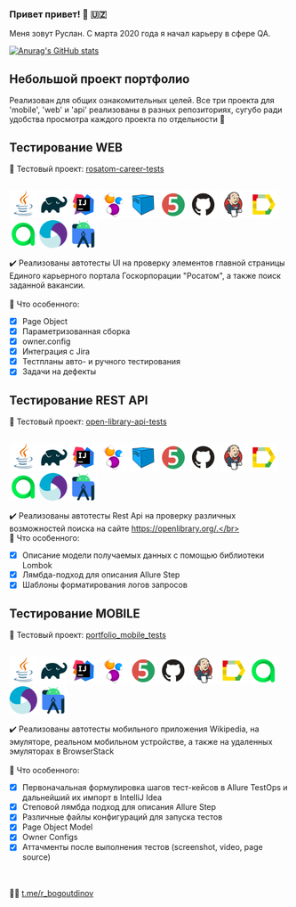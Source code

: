 ### Привет привет! :wave: :uzbekistan:
Меня зовут Руслан. С марта 2020 года я начал карьеру в сфере QA.</br>

[![Anurag's GitHub stats](https://github-readme-stats.vercel.app/api?username=ruslanbogoutdinov&show_icons=true&bg_color=00000000)](https://github.com/anuraghazra/github-readme-stats)

## Небольшой проект портфолио
Реализован для общих ознакомительных целей. Все три проекта для 'mobile', 'web' и 'api' реализованы в разных репозиториях, сугубо ради удобства просмотра каждого проекта по отдельности :slightly_smiling_face:

## Тестирование WEB
:link: Тестовый проект: <a target="_blank" href="https://github.com/ElenaSkorobodilova/rosatom-career-tests">rosatom-career-tests</a></br></br>

<a href="https://www.java.com/"><img src="/icons/Java.svg" width="50" height="50" alt="Java"/></a>
<a href="https://gradle.org/"><img src="/icons/Gradle.svg" width="50" height="50" alt="Gradle"/></a>
<a href="https://www.jetbrains.com/idea/"><img src="/icons/Intelij_IDEA.svg" width="50" height="50" alt="IDEA"/></a>
<a href="https://selenide.org/"><img src="/icons/Selenide.svg" width="50" height="50" alt="Selenide"/></a>
<a href="https://aerokube.com/selenoid/latest/"><img src="/icons/Selenoid.svg" width="50" height="50" alt="Selenoid"/></a>
<a href="https://junit.org/junit5/"><img src="/icons/JUnit5.svg" width="50" height="50" alt="JUnit 5"/></a>
<a href="https://github.com/"><img src="/icons/GitHub.svg" width="50" height="50" alt="Github"/></a>
<a href="https://www.jenkins.io/"><img src="/icons/Jenkins.svg" width="50" height="50" alt="Jenkins"/></a>
<a href="https://allurereport.org/"><img src="/icons/Allure_Report.svg" width="50" height="50" alt="Allure Report"/></a>
<a href="https://qameta.io/"><img src="/icons/AllureTestOps.svg" width="50" height="50" alt="AllureTestOps"/></a>
<a href="https://appium.io/docs/en/latest/"><img src="/icons/Appium.svg" width="50" height="50" alt="Appium"/></a>
<a href="https://developer.android.com/studio"><img src="/icons/Android-Studio.svg" width="50" height="50" alt="Android Studio"/></a>

:heavy_check_mark: Реализованы автотесты UI на проверку элементов главной страницы Единого карьерного портала Госкорпорации "Росатом", а также поиск заданной вакансии.</br></br>
:triangular_flag_on_post: Что особенного:

- [x] Page Object
- [x] Параметризованная сборка
- [x] owner.config
- [x] Интеграция с Jira
- [x] Тестпланы авто- и ручного тестирования
- [x] Задачи на дефекты

## Тестирование REST API
:link: Тестовый проект: <a target="_blank" href="https://github.com/ElenaSkorobodilova/open-library-api-tests">open-library-api-tests</a></br></br>

<a href="https://www.java.com/"><img src="/icons/Java.svg" width="50" height="50" alt="Java"/></a>
<a href="https://gradle.org/"><img src="/icons/Gradle.svg" width="50" height="50" alt="Gradle"/></a>
<a href="https://www.jetbrains.com/idea/"><img src="/icons/Intelij_IDEA.svg" width="50" height="50" alt="IDEA"/></a>
<a href="https://selenide.org/"><img src="/icons/Selenide.svg" width="50" height="50" alt="Selenide"/></a>
<a href="https://aerokube.com/selenoid/latest/"><img src="/icons/Selenoid.svg" width="50" height="50" alt="Selenoid"/></a>
<a href="https://junit.org/junit5/"><img src="/icons/JUnit5.svg" width="50" height="50" alt="JUnit 5"/></a>
<a href="https://github.com/"><img src="/icons/GitHub.svg" width="50" height="50" alt="Github"/></a>
<a href="https://www.jenkins.io/"><img src="/icons/Jenkins.svg" width="50" height="50" alt="Jenkins"/></a>
<a href="https://allurereport.org/"><img src="/icons/Allure_Report.svg" width="50" height="50" alt="Allure Report"/></a>
<a href="https://qameta.io/"><img src="/icons/AllureTestOps.svg" width="50" height="50" alt="AllureTestOps"/></a>
<a href="https://appium.io/docs/en/latest/"><img src="/icons/Appium.svg" width="50" height="50" alt="Appium"/></a>
<a href="https://developer.android.com/studio"><img src="/icons/Android-Studio.svg" width="50" height="50" alt="Android Studio"/></a>

:heavy_check_mark: Реализованы автотесты Rest Api на проверку различных возможностей поиска на сайте https://openlibrary.org/.</br></br>
:triangular_flag_on_post: Что особенного:

- [x] Описание модели получаемых данных с помощью библиотеки Lombok
- [x] Лямбда-подход для описания Allure Step
- [x] Шаблоны форматирования логов запросов

## Тестирование MOBILE
:link: Тестовый проект: <a target="_blank" href="https://github.com/ruslanbogoutdinov/portfolio_mobile_tests.git">portfolio_mobile_tests</a></br></br>

<a href="https://www.java.com/"><img src="/icons/Java.svg" width="50" height="50" alt="Java"/></a>
<a href="https://gradle.org/"><img src="/icons/Gradle.svg" width="50" height="50" alt="Gradle"/></a>
<a href="https://www.jetbrains.com/idea/"><img src="/icons/Intelij_IDEA.svg" width="50" height="50" alt="IDEA"/></a>
<a href="https://selenide.org/"><img src="/icons/Selenide.svg" width="50" height="50" alt="Selenide"/></a>
<a href="https://junit.org/junit5/"><img src="/icons/JUnit5.svg" width="50" height="50" alt="JUnit 5"/></a>
<a href="https://github.com/"><img src="/icons/GitHub.svg" width="50" height="50" alt="Github"/></a>
<a href="https://www.jenkins.io/"><img src="/icons/Jenkins.svg" width="50" height="50" alt="Jenkins"/></a>
<a href="https://allurereport.org/"><img src="/icons/Allure_Report.svg" width="50" height="50" alt="Allure Report"/></a>
<a href="https://qameta.io/"><img src="/icons/AllureTestOps.svg" width="50" height="50" alt="AllureTestOps"/></a>
<a href="https://appium.io/docs/en/latest/"><img src="/icons/Appium.svg" width="50" height="50" alt="Appium"/></a>
<a href="https://developer.android.com/studio"><img src="/icons/Android-Studio.svg" width="50" height="50" alt="Android Studio"/></a>

:heavy_check_mark: Реализованы автотесты мобильного приложения Wikipedia, на эмуляторе, реальном мобильном устройстве, а также на удаленных эмуляторах в BrowserStack</br></br>
:triangular_flag_on_post: Что особенного:

- [x] Первоначальная формулировка шагов тест-кейсов в Allure TestOps и дальнейший их импорт в IntelliJ Idea
- [x] Степовой лямбда подход для описания Allure Step
- [x] Различные файлы конфигураций для запуска тестов
- [x] Page Object Model
- [x] Owner Configs
- [x] Аттачменты после выполнения тестов (screenshot, video, page source)

</br></br>
:technologist: <a target="_blank" href="https://t.me/r_bogoutdinov">t.me/r_bogoutdinov</a>
